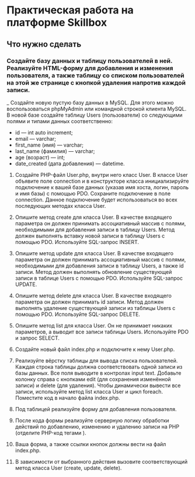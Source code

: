 
# Практическая работа на платформе Skillbox 


 ## Что нужно сделать
 ### Создайте базу данных и таблицу пользователей в ней. Реализуйте HTML-форму для добавления и изменения пользователя, а также таблицу со списком пользователей на           этой же странице с кнопкой удаления напротив каждой записи.

_ Создайте новую пустую базу данных в MySQL. Для этого можно воспользоваться phpMyAdmin или командной строкой клиента MySQL.
В новой базе создайте таблицу Users (пользователи) со следующими полями и типами данных соответственно:

 + id — int auto increment;
 + email — varchar;
 + first_name (имя) — varchar; 
 + last_name (фамилия) — varchar; 
 + age (возраст) — int; 
 + date_created (дата добавления) — datetime.
 
1. Создайте PHP-файл User.php, внутри него класс User. В классе User объявите поле 
connection и в конструкторе класса инициализируйте подключение к вашей базе данных (указав имя хоста, логин, пароль и имя базы) с помощью PDO. Сохраните 
подключение в поле connection. Данное подключение будет использоваться во всех последующих методах класса User.

2. Опишите метод create для класса User. В качестве входящего параметра он должен принимать ассоциативный массив с полями, необходимыми для добавления записи в таблицу Users. Метод должен выполнять вставку новой записи в таблицу Users с помощью PDO. Используйте SQL-запрос INSERT.
 
3. Опишите метод update для класса User. В качестве входящего параметра он должен принимать ассоциативный массив с полями, необходимыми для добавления записи в таблицу Users, а также id записи. Метод должен выполнять обновление существующей записи в таблице Users с помощью PDO. Используйте SQL-запрос UPDATE.

4. Опишите метод delete для класса User. В качестве входящего параметра он должен принимать id записи. Метод должен выполнять удаление существующей записи из таблицы Users с помощью PDO. Используйте SQL-запрос DELETE.

5. Опишите метод list для класса User. Он не принимает никаких параметров, а выводит все записи таблицы Users. Используйте PDO и запрос SELECT.

6. Создайте новый файл index.php и подключите к нему User.php.

7. Реализуйте вёрстку таблицы для вывода списка пользователей. Каждая строка таблицы должна соответствовать одной записи из базы данных. Все поля выводите в контролах input text. Добавьте колонку справа с кнопками edit (для сохранения изменённой записи) и delete (для удаления). Чтобы динамически вывести все записи, используйте метод list класса User и цикл foreach. Поместите код в начало файла index.php.

8. Под таблицей реализуйте форму для добавления пользователя.

9. После кода формы реализуйте серверную логику обработки действий по добавлению, изменению и удалению записи на PHP (отделите PHP-код тегами <?php ?>).

10. Ваша форма, а также ссылки кнопок должны вести на файл index.php.

11. В зависимости от выбранного действия вызовите соответствующий метод класса User (create, update, delete). 
